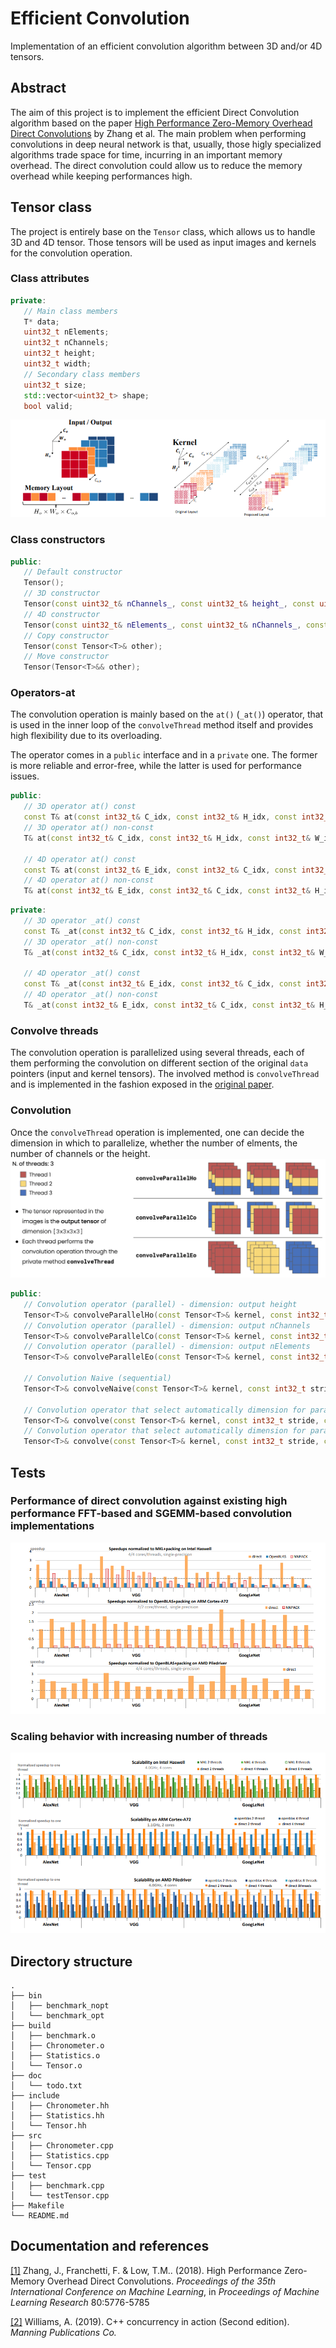 # Efficient Convolution
Implementation of an efficient convolution algorithm between 3D and/or 4D tensors.

## Abstract
The aim of this project is to implement the efficient Direct Convolution algorithm based on the paper [High Performance Zero-Memory Overhead Direct Convolutions][main-paper] by Zhang et al.
The main problem when performing convolutions in deep neural network is that, usually, those higly specialized algorithms trade space for time, incurring in an important memory overhead. The direct convolution could allow us to reduce the memory overhead while keeping performances high.


## Tensor class

The project is entirely base on the `Tensor` class, which allows us to handle 3D and 4D tensor. Those tensors will be used as input images and kernels for the convolution operation.

### Class attributes
```c++
private:
   // Main class members
   T* data;
   uint32_t nElements;
   uint32_t nChannels;
   uint32_t height;
   uint32_t width;
   // Secondary class members
   uint32_t size;
   std::vector<uint32_t> shape;
   bool valid;
```
![](/img/conv.PNG)

### Class constructors

```c++
public:
   // Default constructor
   Tensor();
   // 3D constructor
   Tensor(const uint32_t& nChannels_, const uint32_t& height_, const uint32_t& width_, const tensor::init& init);
   // 4D constructor
   Tensor(const uint32_t& nElements_, const uint32_t& nChannels_, const uint32_t& height_, const uint32_t& width_, const tensor::init& init);
   // Copy constructor
   Tensor(const Tensor<T>& other);
   // Move constructor
   Tensor(Tensor<T>&& other);
```

### Operators-at
The convolution operation is mainly based on the `at()` (`_at()`) operator, that is used in the inner loop of the `convolveThread` method itself and provides high flexibility due to its overloading.

The operator comes in a `public` interface and in a `private` one. The former is more reliable and error-free, while the latter is used for performance issues.
```c++
public:
   // 3D operator at() const
   const T& at(const int32_t& C_idx, const int32_t& H_idx, const int32_t& W_idx) const;
   // 3D operator at() non-const
   T& at(const int32_t& C_idx, const int32_t& H_idx, const int32_t& W_idx);

   // 4D operator at() const
   const T& at(const int32_t& E_idx, const int32_t& C_idx, const int32_t& H_idx, const int32_t& W_idx) const;
   // 4D operator at() non-const
   T& at(const int32_t& E_idx, const int32_t& C_idx, const int32_t& H_idx, const int32_t& W_idx);
```
```c++
private:
   // 3D operator _at() const
   const T& _at(const int32_t& C_idx, const int32_t& H_idx, const int32_t& W_idx) const;
   // 3D operator _at() non-const
   T& _at(const int32_t& C_idx, const int32_t& H_idx, const int32_t& W_idx);

   // 4D operator _at() const
   const T& _at(const int32_t& E_idx, const int32_t& C_idx, const int32_t& H_idx, const int32_t& W_idx) const;
   // 4D operator _at() non-const
   T& _at(const int32_t& E_idx, const int32_t& C_idx, const int32_t& H_idx, const int32_t& W_idx);

```

### Convolve threads
The convolution operation is parallelized using several threads, each of them performing the convolution on different section of the original `data` pointers (input and kernel tensors). The involved method is `convolveThread` and is implemented in the fashion exposed in the [original paper](main-paper).

### Convolution
Once the `convolveThread` operation is implemented, one can decide the dimension in which to parallelize, whether the number of elments, the number of channels or the height.
![](/img/convolveThread.png)
```c++
public:
   // Convolution operator (parallel) - dimension: output height
   Tensor<T>& convolveParallelHo(const Tensor<T>& kernel, const int32_t stride, const int32_t padding, const uint32_t nThreads) const;
   // Convolution operator (parallel) - dimension: output nChannels
   Tensor<T>& convolveParallelCo(const Tensor<T>& kernel, const int32_t stride, const int32_t padding, const uint32_t nThreads) const;
   // Convolution operator (parallel) - dimension: output nElements
   Tensor<T>& convolveParallelEo(const Tensor<T>& kernel, const int32_t stride, const int32_t padding, const uint32_t nThreads) const;
   
   // Convolution Naive (sequential)
   Tensor<T>& convolveNaive(const Tensor<T>& kernel, const int32_t stride, const int32_t padding) const;

   // Convolution operator that select automatically dimension for parallelization
   Tensor<T>& convolve(const Tensor<T>& kernel, const int32_t stride, const int32_t padding, const uint32_t nThreads) const;
   // Convolution operator that select automatically dimension for parallelization and number of threads
   Tensor<T>& convolve(const Tensor<T>& kernel, const int32_t stride, const int32_t padding) const;

```


## Tests

### Performance of direct convolution against existing high performance FFT-based and SGEMM-based convolution implementations
![](/img/results1.PNG)

### Scaling behavior with increasing number of threads
![](/img/results2.PNG)



## Directory structure

```
.
├── bin
│   ├── benchmark_nopt
│   └── benchmark_opt
├── build
│   ├── benchmark.o
│   ├── Chronometer.o
│   ├── Statistics.o
│   └── Tensor.o
├── doc
│   └── todo.txt
├── include
│   ├── Chronometer.hh
│   ├── Statistics.hh
│   └── Tensor.hh
├── src
│   ├── Chronometer.cpp
│   ├── Statistics.cpp
│   └── Tensor.cpp
├── test
│   ├── benchmark.cpp
│   └── testTensor.cpp
├── Makefile
└── README.md
```

## Documentation and references

[\[1\]][main-paper] Zhang, J., Franchetti, F. &amp; Low, T.M.. (2018). High Performance Zero-Memory Overhead Direct Convolutions. *Proceedings of the 35th International Conference on Machine Learning*, in *Proceedings of Machine Learning Research* 80:5776-5785

[\[2\]][concurrency-book] Williams, A. (2019). C++ concurrency in action (Second edition). *Manning Publications Co.*



[main-paper]: http://proceedings.mlr.press/v80/zhang18d/zhang18d.pdf
[concurrency-book]: https://www.manning.com/books/c-plus-plus-concurrency-in-action-second-edition

